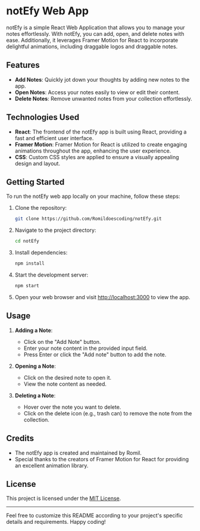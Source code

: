 # notEfy Web App

notEfy is a simple React Web Application that allows you to manage your notes effortlessly. With notEfy, you can add, open, and delete notes with ease. Additionally, it leverages Framer Motion for React to incorporate delightful animations, including draggable logos and draggable notes.

## Features

- **Add Notes**: Quickly jot down your thoughts by adding new notes to the app.
- **Open Notes**: Access your notes easily to view or edit their content.
- **Delete Notes**: Remove unwanted notes from your collection effortlessly.

## Technologies Used

- **React**: The frontend of the notEfy app is built using React, providing a fast and efficient user interface.
- **Framer Motion**: Framer Motion for React is utilized to create engaging animations throughout the app, enhancing the user experience.
- **CSS**: Custom CSS styles are applied to ensure a visually appealing design and layout.

## Getting Started

To run the notEfy web app locally on your machine, follow these steps:

1. Clone the repository:

   ```bash
   git clone https://github.com/Romildoescoding/notEfy.git
   ```

2. Navigate to the project directory:

   ```bash
   cd notEfy
   ```

3. Install dependencies:

   ```bash
   npm install
   ```

4. Start the development server:

   ```bash
   npm start
   ```

5. Open your web browser and visit [http://localhost:3000](http://localhost:3000) to view the app.

## Usage

1. **Adding a Note**:

   - Click on the "Add Note" button.
   - Enter your note content in the provided input field.
   - Press Enter or click the "Add note" button to add the note.

2. **Opening a Note**:

   - Click on the desired note to open it.
   - View the note content as needed.

3. **Deleting a Note**:
   - Hover over the note you want to delete.
   - Click on the delete icon (e.g., trash can) to remove the note from the collection.

## Credits

- The notEfy app is created and maintained by Romil.
- Special thanks to the creators of Framer Motion for React for providing an excellent animation library.

## License

This project is licensed under the [MIT License](LICENSE).

---

Feel free to customize this README according to your project's specific details and requirements. Happy coding!
